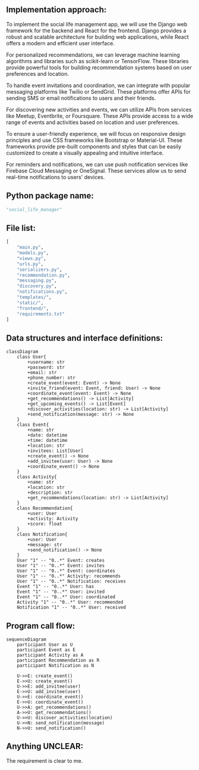 ## Implementation approach:
To implement the social life management app, we will use the Django web framework for the backend and React for the frontend. Django provides a robust and scalable architecture for building web applications, while React offers a modern and efficient user interface.

For personalized recommendations, we can leverage machine learning algorithms and libraries such as scikit-learn or TensorFlow. These libraries provide powerful tools for building recommendation systems based on user preferences and location.

To handle event invitations and coordination, we can integrate with popular messaging platforms like Twilio or SendGrid. These platforms offer APIs for sending SMS or email notifications to users and their friends.

For discovering new activities and events, we can utilize APIs from services like Meetup, Eventbrite, or Foursquare. These APIs provide access to a wide range of events and activities based on location and user preferences.

To ensure a user-friendly experience, we will focus on responsive design principles and use CSS frameworks like Bootstrap or Material-UI. These frameworks provide pre-built components and styles that can be easily customized to create a visually appealing and intuitive interface.

For reminders and notifications, we can use push notification services like Firebase Cloud Messaging or OneSignal. These services allow us to send real-time notifications to users' devices.

## Python package name:
```python
"social_life_manager"
```

## File list:
```python
[
    "main.py",
    "models.py",
    "views.py",
    "urls.py",
    "serializers.py",
    "recommendation.py",
    "messaging.py",
    "discovery.py",
    "notifications.py",
    "templates/",
    "static/",
    "frontend/",
    "requirements.txt"
]
```

## Data structures and interface definitions:
```mermaid
classDiagram
    class User{
        +username: str
        +password: str
        +email: str
        +phone_number: str
        +create_event(event: Event) -> None
        +invite_friend(event: Event, friend: User) -> None
        +coordinate_event(event: Event) -> None
        +get_recommendations() -> List[Activity]
        +get_upcoming_events() -> List[Event]
        +discover_activities(location: str) -> List[Activity]
        +send_notification(message: str) -> None
    }
    class Event{
        +name: str
        +date: datetime
        +time: datetime
        +location: str
        +invitees: List[User]
        +create_event() -> None
        +add_invitee(user: User) -> None
        +coordinate_event() -> None
    }
    class Activity{
        +name: str
        +location: str
        +description: str
        +get_recommendations(location: str) -> List[Activity]
    }
    class Recommendation{
        +user: User
        +activity: Activity
        +score: float
    }
    class Notification{
        +user: User
        +message: str
        +send_notification() -> None
    }
    User "1" -- "0..*" Event: creates
    User "1" -- "0..*" Event: invites
    User "1" -- "0..*" Event: coordinates
    User "1" -- "0..*" Activity: recommends
    User "1" -- "0..*" Notification: receives
    Event "1" -- "0..*" User: has
    Event "1" -- "0..*" User: invited
    Event "1" -- "0..*" User: coordinated
    Activity "1" -- "0..*" User: recommended
    Notification "1" -- "0..*" User: received
```

## Program call flow:
```mermaid
sequenceDiagram
    participant User as U
    participant Event as E
    participant Activity as A
    participant Recommendation as R
    participant Notification as N

    U->>E: create_event()
    E->>U: create_event()
    U->>E: add_invitee(user)
    E->>U: add_invitee(user)
    U->>E: coordinate_event()
    E->>U: coordinate_event()
    U->>A: get_recommendations()
    A->>U: get_recommendations()
    U->>U: discover_activities(location)
    U->>N: send_notification(message)
    N->>U: send_notification()
```

## Anything UNCLEAR:
The requirement is clear to me.